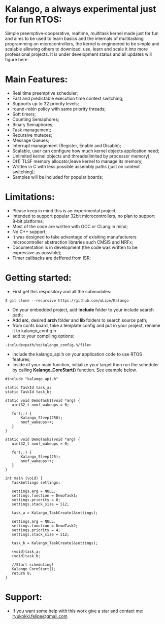 # Kalango, a always experimental just for fun RTOS:
Simple preemptive-cooperative, realtime, multitask kernel made just for fun and aims to be used
to learn basics and the internals of multitasking programming on microcontrollers, the kernel
is engineered to be simple and scalable allowing others to download, use, learn and scale it
into more professional projects. It is under development status and all updates will
figure here.

# Main Features:
- Real time preemptive scheduler;
- Fast and predictable execution time context switching;
- Supports up to 32 priority levels;
- round-robin policy with same priority threads;
- Soft timers;
- Counting Semaphores;
- Binary Semaphores;
- Task management;
- Recursive mutexes;
- Message Queues;
- Interrupt management (Register, Enable and Disable);
- Scalable, user can configure how much kernel objects application need;
- Unlimited kernel objects and threads(limited by processor memory);
- O(1) TLSF memory allocator,leave kernel to manage its memory;
- Written in C with less possible assembly paths (just on context switching);
- Samples will be included for popular boards;

# Limitations:
- Please keep in mind this is an experimental project;
- Intended to support popular 32bit microcontrollers, no plan to support 8-bit platforms;
- Most of the code are written with GCC or CLang in mind;
- No C++ support;
- It was designed to take advantage of exisiting manufacturers microcontroller abstraction libraries
such CMSIS and NRFx;
- Documentation is in development (the code was written to be expressive as possible);
- Timer callbacks are deffered from ISR;

# Getting started:
- First get this respository and all the submodules:
 ```
 $ git clone --recursive https://github.com/uLipe/Kalango
 ```

- On your embedded project, add <b>include</b> folder to your include search path;
- Add <b>src</b>, desired <b>arch</b> folder and <b>lib</b> folders to search source path;
- from confs board, take a template config and put in your project, rename it to kalango_config.h
- add to your compiling options:

 ```
 -include<path/to/kalango_config.h/file>
 ```

- include the kalango_api.h on your application code to use RTOS features;
- Inside of your main function, initialize your target then run the scheduler by calling
  <b>Kalango_CoreStart()</b> function. See example below.
 
 ```
#include "kalango_api.h"

static TaskId task_a; 
static TaskId task_b; 

static void DemoTask1(void *arg) {
    uint32_t noof_wakeups = 0;
    
    for(;;) {
        Kalango_Sleep(250);
        noof_wakeups++;
    }
}

static void DemoTask2(void *arg) {
    uint32_t noof_wakeups = 0;

    for(;;) {
        Kalango_Sleep(25);
        noof_wakeups++;
    }
}

int main (void) {
    TaskSettings settings;

    settings.arg = NULL;
    settings.function = DemoTask1;
    settings.priority = 8;
    settings.stack_size = 512;

    task_a = Kalango_TaskCreate(&settings);
    
    settings.arg = NULL;
    settings.function = DemoTask2;
    settings.priority = 4;
    settings.stack_size = 512;

    task_b = Kalango_TaskCreate(&settings);

    (void)task_a;
    (void)task_b;

    //Start scheduling!
    Kalango_CoreStart();
    return 0;
}

```

# Support:
- If you want some help with this work give a star and contact me: ryukokki.felipe@gmail.com




